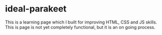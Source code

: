# ideal-parakeet
This is a learning page which I built for improving HTML, CSS and JS skills.
This is page is not yet completely functional, but it is an on going process.

